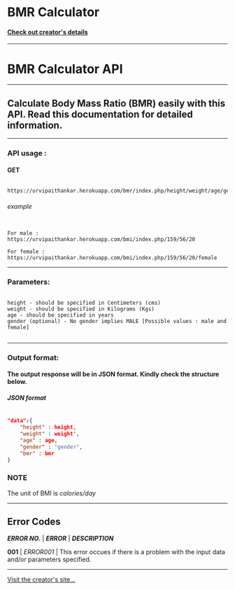 # BMR Calculator

#### **[Check out creator's details](https://urvipaithankar.github.io)**

---

# BMR Calculator API

---

## Calculate Body Mass Ratio (BMR) easily with this API. Read this documentation for detailed information.

---

### API usage : 
#### GET
```

https://urvipaithankar.herokuapp.com/bmr/index.php/height/weight/age/gender 

```

###### example

```

For male : https://urvipaithankar.herokuapp.com/bmi/index.php/159/56/20

For female : https://urvipaithankar.herokuapp.com/bmi/index.php/159/56/20/female

```

---

### Parameters:

```

height - should be specified in Centimeters (cms)
weight - should be specified in Kilograms (Kgs)
age - should be specified in years
gender (optional) - No gender implies MALE [Possible values : male and female]


```

-----

### Output format:

#### The output response will be in JSON format. Kindly check the structure below.


##### JSON format

```json	

"data":{
	"height" : height,
	"weight" : weight',
	"age" : age,
	"gender" : "gender",    
	"bmr" : bmr             
}

```

### NOTE

The unit of BMI is *calories/day*


---

## Error Codes

**_ERROR NO._** | **_ERROR_** | **_DESCRIPTION_**

**001** | *ERROR001* | This error occues if there is a problem with the input data and/or parameters specified.

-----

[Visit the creator's site...](https://urvipaithankar.github.io)